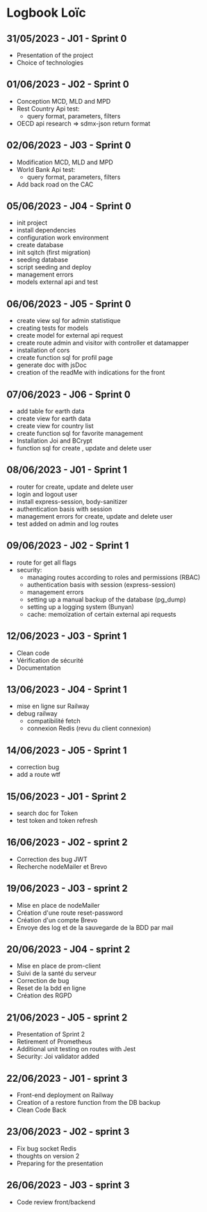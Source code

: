 # Logbook Loïc

## 31/05/2023 - J01 - Sprint 0

- Presentation of the project
- Choice of technologies

## 01/06/2023 - J02 - Sprint 0

- Conception MCD, MLD and MPD
- Rest Country Api test:
  - query format, parameters, filters
- OECD api research => sdmx-json return format
  
## 02/06/2023 - J03 - Sprint 0

- Modification MCD, MLD and MPD
- World Bank Api test:
  - query format, parameters, filters
- Add back road on the CAC

## 05/06/2023 - J04 - Sprint 0

- init project
- install dependencies
- configuration work environment
- create database
- init sqitch (first migration)
- seeding database
- script seeding and deploy
- management errors
- models external api and test

## 06/06/2023 - J05 - Sprint 0

- create view sql for admin statistique
- creating tests for models
- create model for external api request
- create route admin and visitor with controller et datamapper
- installation of cors
- create function sql for profil page
- generate doc with jsDoc
- creation of the readMe with indications for the front

## 07/06/2023 - J06 - Sprint 0

- add table for earth data
- create view for earth data
- create view for country list
- create function sql for favorite management
- Installation Joi and BCrypt
- function sql for create , update and delete user

## 08/06/2023 - J01 - Sprint 1

- router for create, update and delete user
- login and logout user
- install express-session, body-sanitizer
- authentication basis with session
- management errors for create, update and delete user
- test added on admin and log routes

## 09/06/2023 - J02 - Sprint 1

- route for get all flags
- security:
  - managing routes according to roles and permissions (RBAC)
  - authentication basis with session (express-session)
  - management errors
  - setting up a manual backup of the database (pg_dump)
  - setting up a logging system (Bunyan)
  - cache: memoïzation of certain external api requests

## 12/06/2023 - J03 - Sprint 1

- Clean code
- Vérification de sécurité
- Documentation

## 13/06/2023 - J04 - Sprint 1

- mise en ligne sur Railway
- debug railway
  - compatibilité fetch
  - connexion Redis (revu du client connexion)

## 14/06/2023 - J05 - Sprint 1

- correction bug
- add a route wtf

## 15/06/2023 - J01 - Sprint 2

- search doc for Token
- test token and token refresh

## 16/06/2023 - J02 - sprint 2

- Correction des bug JWT
- Recherche nodeMailer et Brevo

## 19/06/2023 - J03 - sprint 2

- Mise en place de nodeMailer
- Création d'une route reset-password
- Création d'un compte Brevo
- Envoye des log et de la sauvegarde de la BDD par mail

## 20/06/2023 - J04 - sprint 2

- Mise en place de prom-client
- Suivi de la santé du serveur
- Correction de bug
- Reset de la bdd en ligne
- Création des RGPD

## 21/06/2023 - J05 - sprint 2

- Presentation of Sprint 2
- Retirement of Prometheus
- Additional unit testing on routes with Jest
- Security: Joi validator added

## 22/06/2023 - J01 - sprint 3

- Front-end deployment on Railway
- Creation of a restore function from the DB backup
- Clean Code Back

## 23/06/2023 - J02 - sprint 3

- Fix bug socket Redis
- thoughts on version 2
- Preparing for the presentation

## 26/06/2023 - J03 - sprint 3

- Code review front/backend
  